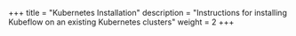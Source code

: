 +++
title = "Kubernetes Installation"
description = "Instructions for installing Kubeflow on an existing Kubernetes clusters"
weight = 2
+++
